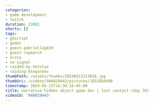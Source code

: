 ```yaml
---
categories:
- game development
- twitch
duration: 13891
shorts: []
tags:
- gdscript
- godot
- guest-gabriellag439
- guest-raymarch
- krita
- no-signal
- raided-by-Setolyx
- raiding-Ategondev
thumbPath: /assets/thumbs/20240513213016.jpg
thumbUri: /videos/946029443/pictures/1851858400
timestamp: 2024-05-13T16:30:16-05:00
title: narrative hidden object game dev | lost contact (day 76)
videoId: '946029443'
---
```


